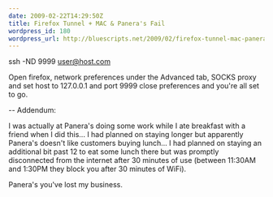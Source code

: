 ```yaml
---
date: 2009-02-22T14:29:50Z
title: Firefox Tunnel + MAC & Panera's Fail
wordpress_id: 180
wordpress_url: http://bluescripts.net/2009/02/firefox-tunnel-mac-paneras-fail/
---
```


ssh -ND 9999 user@host.com

Open firefox, network preferences under the Advanced tab, SOCKS proxy and set host to 127.0.0.1 and port 9999 close preferences and you're all set to go.

-- Addendum:

I was actually at Panera's doing some work while I ate breakfast with a friend when I did this... I had planned on staying longer but apparently Panera's doesn't like customers buying lunch... I had planned on staying an additional bit past 12 to eat some lunch there but was promptly disconnected from the internet after 30 minutes of use (between 11:30AM and 1:30PM they block you after 30 minutes of WiFi).

Panera's you've lost my business.
